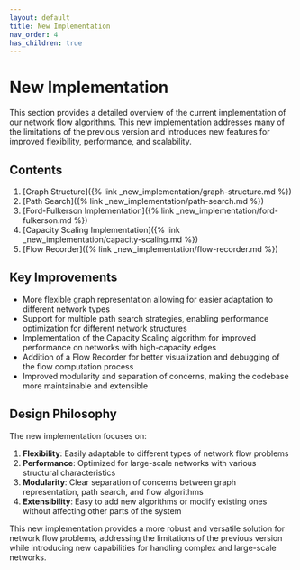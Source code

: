 ```yaml
---
layout: default
title: New Implementation
nav_order: 4
has_children: true
---
```


# New Implementation

This section provides a detailed overview of the current implementation of our network flow algorithms. This new implementation addresses many of the limitations of the previous version and introduces new features for improved flexibility, performance, and scalability.

## Contents

1. [Graph Structure]({% link _new_implementation/graph-structure.md %})
2. [Path Search]({% link _new_implementation/path-search.md %})
3. [Ford-Fulkerson Implementation]({% link _new_implementation/ford-fulkerson.md %})
4. [Capacity Scaling Implementation]({% link _new_implementation/capacity-scaling.md %})
5. [Flow Recorder]({% link _new_implementation/flow-recorder.md %})

## Key Improvements

- More flexible graph representation allowing for easier adaptation to different network types
- Support for multiple path search strategies, enabling performance optimization for different network structures
- Implementation of the Capacity Scaling algorithm for improved performance on networks with high-capacity edges
- Addition of a Flow Recorder for better visualization and debugging of the flow computation process
- Improved modularity and separation of concerns, making the codebase more maintainable and extensible

## Design Philosophy

The new implementation focuses on:

1. **Flexibility**: Easily adaptable to different types of network flow problems
2. **Performance**: Optimized for large-scale networks with various structural characteristics
3. **Modularity**: Clear separation of concerns between graph representation, path search, and flow algorithms
4. **Extensibility**: Easy to add new algorithms or modify existing ones without affecting other parts of the system

This new implementation provides a more robust and versatile solution for network flow problems, addressing the limitations of the previous version while introducing new capabilities for handling complex and large-scale networks.